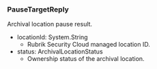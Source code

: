 ### PauseTargetReply
Archival location pause result.

- locationId: System.String
  - Rubrik Security Cloud managed location ID.
- status: ArchivalLocationStatus
  - Ownership status of the archival location.
